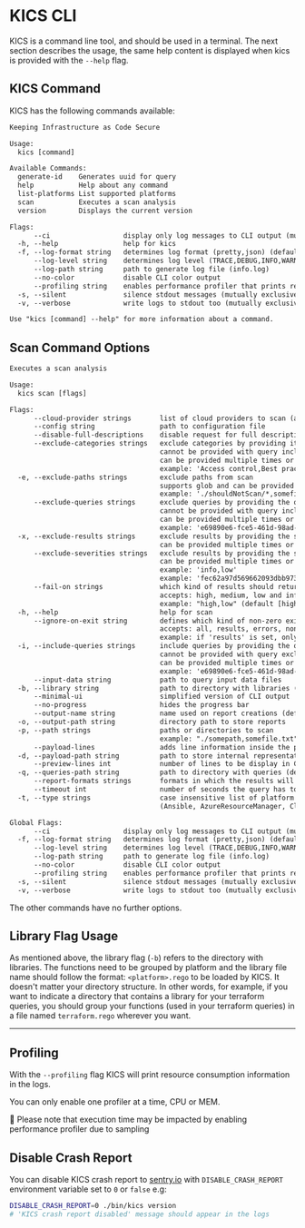 # KICS CLI

KICS is a command line tool, and should be used in a terminal. The next section describes the usage, the same help content is displayed when kics is provided with the `--help` flag.

## KICS Command

KICS has the following commands available:

```txt
Keeping Infrastructure as Code Secure

Usage:
  kics [command]

Available Commands:
  generate-id    Generates uuid for query
  help           Help about any command
  list-platforms List supported platforms
  scan           Executes a scan analysis
  version        Displays the current version

Flags:
      --ci                  display only log messages to CLI output (mutually exclusive with silent)
  -h, --help                help for kics
  -f, --log-format string   determines log format (pretty,json) (default "pretty")
      --log-level string    determines log level (TRACE,DEBUG,INFO,WARN,ERROR,FATAL) (default "INFO")
      --log-path string     path to generate log file (info.log)
      --no-color            disable CLI color output
      --profiling string    enables performance profiler that prints resource consumption metrics in the logs during the execution (CPU, MEM)
  -s, --silent              silence stdout messages (mutually exclusive with verbose and ci)
  -v, --verbose             write logs to stdout too (mutually exclusive with silent)

Use "kics [command] --help" for more information about a command.
```

## Scan Command Options

```txt
Executes a scan analysis

Usage:
  kics scan [flags]

Flags:
      --cloud-provider strings       list of cloud providers to scan (aws, azure, gcp)
      --config string                path to configuration file
      --disable-full-descriptions    disable request for full descriptions and use default vulnerability descriptions
      --exclude-categories strings   exclude categories by providing its name
                                     cannot be provided with query inclusion flags
                                     can be provided multiple times or as a comma separated string
                                     example: 'Access control,Best practices'
  -e, --exclude-paths strings        exclude paths from scan
                                     supports glob and can be provided multiple times or as a quoted comma separated string
                                     example: './shouldNotScan/*,somefile.txt'
      --exclude-queries strings      exclude queries by providing the query ID
                                     cannot be provided with query inclusion flags
                                     can be provided multiple times or as a comma separated string
                                     example: 'e69890e6-fce5-461d-98ad-cb98318dfc96,4728cd65-a20c-49da-8b31-9c08b423e4db'
  -x, --exclude-results strings      exclude results by providing the similarity ID of a result
                                     can be provided multiple times or as a comma separated string
      --exclude-severities strings   exclude results by providing the severity of a result
                                     can be provided multiple times or as a comma separated string
                                     example: 'info,low'
                                     example: 'fec62a97d569662093dbb9739360942f...,31263s5696620s93dbb973d9360942fc2a...'
      --fail-on strings              which kind of results should return an exit code different from 0
                                     accepts: high, medium, low and info
                                     example: "high,low" (default [high,medium,low,info])
  -h, --help                         help for scan
      --ignore-on-exit string        defines which kind of non-zero exits code should be ignored
                                     accepts: all, results, errors, none
                                     example: if 'results' is set, only engine errors will make KICS exit code different from 0 (default "none")
  -i, --include-queries strings      include queries by providing the query ID
                                     cannot be provided with query exclusion flags
                                     can be provided multiple times or as a comma separated string
                                     example: 'e69890e6-fce5-461d-98ad-cb98318dfc96,4728cd65-a20c-49da-8b31-9c08b423e4db'
      --input-data string            path to query input data files
  -b, --library string               path to directory with libraries (default "./assets/libraries")
      --minimal-ui                   simplified version of CLI output
      --no-progress                  hides the progress bar
      --output-name string           name used on report creations (default "results")
  -o, --output-path string           directory path to store reports
  -p, --path strings                 paths or directories to scan
                                     example: "./somepath,somefile.txt"
      --payload-lines                adds line information inside the payload when printing the payload file
  -d, --payload-path string          path to store internal representation JSON file
      --preview-lines int            number of lines to be display in CLI results (min: 1, max: 30) (default 3)
  -q, --queries-path string          path to directory with queries (default "./assets/queries")
      --report-formats strings       formats in which the results will be exported (all, glsast, html, json, pdf, sarif) (default [json])
      --timeout int                  number of seconds the query has to execute before being canceled (default 60)
  -t, --type strings                 case insensitive list of platform types to scan
                                     (Ansible, AzureResourceManager, CloudFormation, Dockerfile, Kubernetes, OpenAPI, Terraform)

Global Flags:
      --ci                  display only log messages to CLI output (mutually exclusive with silent)
  -f, --log-format string   determines log format (pretty,json) (default "pretty")
      --log-level string    determines log level (TRACE,DEBUG,INFO,WARN,ERROR,FATAL) (default "INFO")
      --log-path string     path to generate log file (info.log)
      --no-color            disable CLI color output
      --profiling string    enables performance profiler that prints resource consumption metrics in the logs during the execution (CPU, MEM)
  -s, --silent              silence stdout messages (mutually exclusive with verbose and ci)
  -v, --verbose             write logs to stdout too (mutually exclusive with silent)
```

The other commands have no further options.

## Library Flag Usage

As mentioned above, the library flag (`-b`) refers to the directory with libraries. The functions need to be grouped by platform and the library file name should follow the format: `<platform>.rego` to be loaded by KICS. It doesn't matter your directory structure. In other words, for example, if you want to indicate a directory that contains a library for your terraform queries, you should group your functions (used in your terraform queries) in a file named `terraform.rego` wherever you want.


---

## Profiling

With the `--profiling` flag KICS will print resource consumption information in the logs.

You can only enable one profiler at a time, CPU or MEM.

📝   Please note that execution time may be impacted by enabling performance profiler due to sampling

## Disable Crash Report

You can disable KICS crash report to [sentry.io](https://sentry.io) with `DISABLE_CRASH_REPORT` environment variable set to `0` or `false` e.g:

```sh
DISABLE_CRASH_REPORT=0 ./bin/kics version
# 'KICS crash report disabled' message should appear in the logs
```
